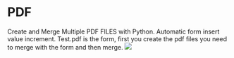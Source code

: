 # PDF
Create and Merge Multiple PDF FILES with Python. Automatic form insert value increment. Test.pdf is the form, first you create the pdf files you need to merge with the form and then merge.
![](pdf.gif)
